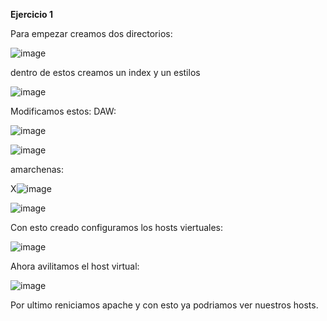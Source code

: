 **Ejercicio 1**

Para empezar creamos dos directorios:

![image](https://github.com/anMarchena/despliegue-de-aplicaciones-web/assets/107402815/53c70782-901d-47ee-8840-231d98bae2f4)

dentro de estos creamos un index y un estilos

![image](https://github.com/anMarchena/despliegue-de-aplicaciones-web/assets/107402815/e3495a6b-4121-4dc3-9932-e360491c80d1)

Modificamos estos:
DAW:

![image](https://github.com/anMarchena/despliegue-de-aplicaciones-web/assets/107402815/c8eb8ac5-9650-40e5-913c-867b7a0dca30)

![image](https://github.com/anMarchena/despliegue-de-aplicaciones-web/assets/107402815/28d25990-7be2-40e4-8d5d-fa38cc5a39a0)

amarchenas:

X![image](https://github.com/anMarchena/despliegue-de-aplicaciones-web/assets/107402815/93b8c87e-430a-43cc-8c38-cd0f96c60327)

![image](https://github.com/anMarchena/despliegue-de-aplicaciones-web/assets/107402815/689b68f2-32fa-43b7-85b4-1b3780560629)

Con esto creado configuramos los hosts viertuales:

![image](https://github.com/anMarchena/despliegue-de-aplicaciones-web/assets/107402815/05855ffc-e5c3-46ac-b2cd-2f0e1bb0d2bc)

Ahora avilitamos el host virtual:

![image](https://github.com/anMarchena/despliegue-de-aplicaciones-web/assets/107402815/3047024d-25e9-407c-afb8-29a076e3e5d7)

Por ultimo reniciamos apache y con esto ya podriamos ver nuestros hosts.
